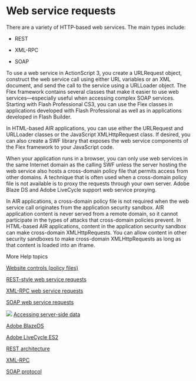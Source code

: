 # Web service requests

<div>

There are a variety of HTTP-based web services. The main types include:

<div>

- REST

- XML-RPC

- SOAP

</div>

To use a web service in ActionScript 3, you create a URLRequest object,
construct the web service call using either URL variables or an XML document,
and send the call to the service using a URLLoader object. The Flex framework
contains several classes that make it easier to use web services—especially
useful when accessing complex SOAP services. Starting with Flash Professional
CS3, you can use the Flex classes in applications developed with Flash
Professional as well as in applications developed in Flash Builder.

In HTML-based AIR applications, you can use either the URLRequest and URLLoader
classes or the JavaScript XMLHttpRequest class. If desired, you can also create
a SWF library that exposes the web service components of the Flex framework to
your JavaScript code.

When your application runs in a browser, you can only use web services in the
same Internet domain as the calling SWF unless the server hosting the web
service also hosts a cross-domain policy file that permits access from other
domains. A technique that is often used when a cross-domain policy file is not
available is to proxy the requests through your own server. Adobe Blaze DS and
Adobe LiveCycle support web service proxying.

In AIR applications, a cross-domain policy file is not required when the web
service call originates from the application security sandbox. AIR application
content is never served from a remote domain, so it cannot participate in the
types of attacks that cross-domain policies prevent. In HTML-based AIR
applications, content in the application security sandbox can make cross-domain
XMLHttpRequests. You can allow content in other security sandboxes to make
cross-domain XMLHttpRequests as long as that content is loaded into an iframe.

</div>

<div>

<div>

More Help topics

</div>

<div>

[Website controls (policy files)](WS5b3ccc516d4fbf351e63e3d118a9b90204-7e08.html)

[REST-style web service requests](WSb2ba3b1aad8a27b061afd5d7127074bbf44-8000.html)

[XML-RPC web service requests](WSb2ba3b1aad8a27b061afd5d7127074bbf44-7fff.html)

[SOAP web service requests](WSb2ba3b1aad8a27b061afd5d7127074bbf44-7ffe.html)

</div>

![](images/flexLinkIndicator.png)
[Accessing server-side data](https://help.adobe.com/en_US/Flex/4.5/AccessingData/WS2db454920e96a9e51e63e3d11c0bf69084-7ff2.html "https://help.adobe.com/en_US/Flex/4.5/AccessingData/WS2db454920e96a9e51e63e3d11c0bf69084-7ff2.html")

[Adobe BlazeDS](http://opensource.adobe.com/wiki/display/blazeds/BlazeDS "http://opensource.adobe.com/wiki/display/blazeds/BlazeDS")

[Adobe LiveCycle ES2](http://www.adobe.com/devnet/livecycle/ "http://www.adobe.com/devnet/livecycle/")

[REST architecture](http://www.ics.uci.edu/~fielding/pubs/dissertation/rest_arch_style.htm "http://www.ics.uci.edu/~fielding/pubs/dissertation/rest_arch_style.htm")

[XML-RPC](http://en.wikipedia.org/wiki/XML-RPC "http://en.wikipedia.org/wiki/XML-RPC")

[SOAP protocol](http://www.w3.org/TR/soap/ "http://www.w3.org/TR/soap/")

<div>

</div>

</div>
